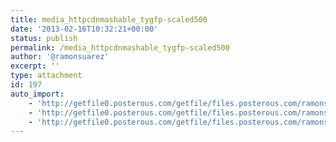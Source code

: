 ```yaml
---
title: media_httpcdnmashable_tygfp-scaled500
date: '2013-02-16T10:32:21+00:00'
status: publish
permalink: /media_httpcdnmashable_tygfp-scaled500
author: '@ramonsuarez'
excerpt: ''
type: attachment
id: 197
auto_import:
    - 'http://getfile0.posterous.com/getfile/files.posterous.com/ramonsuarez/DqadewkGfuaCrzafuApgyFiibvCkowpgAmpuHpcJAAfCvwDytCjEjjFIHrmr/media_httpcdnmashable_tyGfp.jpg.scaled500.jpg'
    - 'http://getfile0.posterous.com/getfile/files.posterous.com/ramonsuarez/DqadewkGfuaCrzafuApgyFiibvCkowpgAmpuHpcJAAfCvwDytCjEjjFIHrmr/media_httpcdnmashable_tyGfp.jpg.scaled500.jpg'
    - 'http://getfile0.posterous.com/getfile/files.posterous.com/ramonsuarez/DqadewkGfuaCrzafuApgyFiibvCkowpgAmpuHpcJAAfCvwDytCjEjjFIHrmr/media_httpcdnmashable_tyGfp.jpg.scaled500.jpg'
---
```

<!DOCTYPE html PUBLIC "-//W3C//DTD HTML 4.0 Transitional//EN" "http://www.w3.org/TR/REC-html40/loose.dtd">
<?xml encoding="UTF-8">
